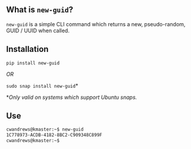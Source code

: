 ## What is `new-guid`? 
`new-guid` is a simple CLI command which returns a new, pseudo-random, GUID / UUID when called.

## Installation
`pip install new-guid`

*OR*

`sudo snap install new-guid`*

**Only valid on systems which support Ubuntu snaps.*

## Use
```bash
cwandrews@kmaster:~$ new-guid 
1C778973-ACDB-4182-8BC2-C909348C899F
cwandrews@kmaster:~$ 
``` 